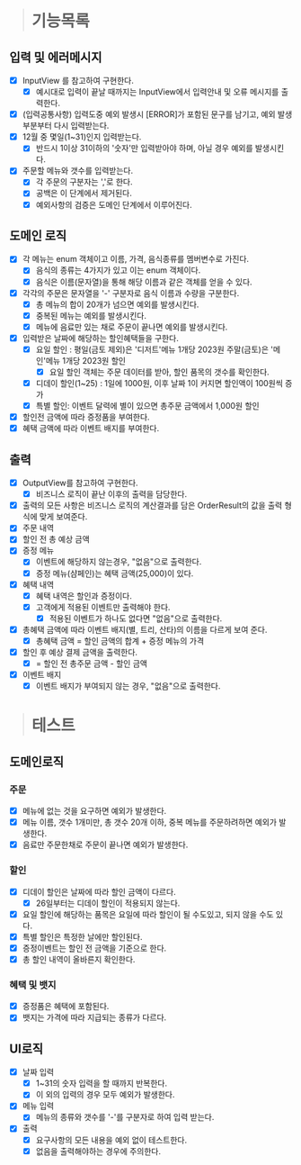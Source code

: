 > # 기능목록
## 입력 및 에러메시지
 - [x] InputView 를 참고하여 구현한다.
   - [x] 예시대로 입력이 끝날 때까지는 InputView에서 입력안내 및 오류 메시지를 출력한다.
 - [x] (입력공통사항) 입력도중 예외 발생시 [ERROR]가 포함된 문구를 남기고, 예외 발생부분부터 다시 입력받는다.
 - [x] 12월 중 몇일(1~31)인지 입력받는다.
   - [x] 반드시 1이상 31이하의 '숫자'만 입력받아야 하며, 아닐 경우 예외를 발생시킨다.
 - [x] 주문할 메뉴와 갯수를 입력받는다.
   - [x] 각 주문의 구분자는 ','로 한다.
   - [x] 공백은 이 단계에서 제거된다.
   - [x] 예외사항의 검증은 도메인 단계에서 이루어진다.

## 도메인 로직
 - [x] 각 메뉴는 enum 객체이고 이름, 가격, 음식종류를 멤버변수로 가진다.
   - [x] 음식의 종류는 4가지가 있고 이는 enum 객체이다.
   - [x] 음식은 이름(문자열)을 통해 해당 이름과 같은 객체를 얻을 수 있다.
 - [x] 각각의 주문은 문자열을 '-' 구분자로 음식 이름과 수량을 구분한다.
   - [x] 총 메뉴의 합이 20개가 넘으면 예외를 발생시킨다.
   - [x] 중복된 메뉴는 예외를 발생시킨다.
   - [x] 메뉴에 음료만 있는 채로 주문이 끝나면 예외를 발생시킨다.

 - [x] 입력받은 날짜에 해당하는 할인혜택들을 구한다.
   - [x] 요일 할인 : 평일(금토 제외)은 '디저트'메뉴 1개당 2023원 주말(금토)은 '메인'메뉴 1개당 2023원 할인
     - [x] 요일 할인 객체는 주문 데이터를 받아, 할인 품목의 갯수를 확인한다.
   - [x] 디데이 할인(1~25) : 1일에 1000원, 이후 날짜 1이 커지면 할인액이 100원씩 증가
   - [x] 특별 할인: 이벤트 달력에 별이 있으면 총주문 금액에서 1,000원 할인
 - [x] 할인전 금액에 따라 증정품을 부여한다. 
 - [x] 혜택 금액에 따라 이벤트 배지를 부여한다.

## 출력
- [x] OutputView를 참고하여 구현한다.
  - [x] 비즈니스 로직이 끝난 이후의 출력을 담당한다.
- [x] 출력의 모든 사항은 비즈니스 로직의 계산결과를 담은 OrderResult의 값을 출력 형식에 맞게 보여준다.
- [x] 주문 내역
- [x] 할인 전 총 예상 금액
- [x] 증정 메뉴
   - [x] 이벤트에 해당하지 않는경우, "없음"으로 출력한다.
   - [x] 증정 메뉴(샴페인)는 혜택 금액(25,000)이 있다.

- [x] 혜택 내역
   - [x] 혜택 내역은 할인과 증정이다.
   - [x] 고객에게 적용된 이벤트만 출력해야 한다.
      - [x] 적용된 이벤트가 하나도 없다면 "없음"으로 출력한다.
- [x] 총혜택 금액에 따라 이벤트 배지(별, 트리, 산타)의 이름을 다르게 보여 준다.
   - [x] 총혜택 금액 = 할인 금액의 합계 + 증정 메뉴의 가격
- [x] 할인 후 예상 결제 금액을 출력한다.
   - [x] = 할인 전 총주문 금액 - 할인 금액
- [x] 이벤트 배지
   - [x] 이벤트 배지가 부여되지 않는 경우, "없음"으로 출력한다.

> # 테스트

## 도메인로직
### 주문
 - [x] 메뉴에 없는 것을 요구하면 예외가 발생한다.
 - [x] 메뉴 이름, 갯수 1개미만, 총 갯수 20개 이하, 중복 메뉴를 주문하려하면 예외가 발생한다.
 - [x] 음료만 주문한채로 주문이 끝나면 예외가 발생한다.

### 할인
 - [x] 디데이 할인은 날짜에 따라 할인 금액이 다르다.
   - [x] 26일부터는 디데이 할인이 적용되지 않는다.
 - [x] 요일 할인에 해당하는 품목은 요일에 따라 할인이 될 수도있고, 되지 않을 수도 있다.
 - [x] 특별 할인은 특정한 날에만 할인된다.
 - [x] 증정이벤트는 할인 전 금액을 기준으로 한다.
 - [x] 총 할인 내역이 올바른지 확인한다.

### 혜택 및 뱃지
 - [x] 증정품은 혜택에 포함된다.
 - [x] 뱃지는 가격에 따라 지급되는 종류가 다르다.

## UI로직
- [x] 날짜 입력
   - [x] 1~31의 숫자 입력을 할 때까지 반복한다.
   - [x] 이 외의 입력의 경우 모두 예외가 발생한다.
- [x] 메뉴 입력
   - [x] 메뉴의 종류와 갯수를 '-'를 구분자로 하여 입력 받는다.
- [x] 출력
   - [x] 요구사항의 모든 내용을 예외 없이 테스트한다.
   - [x] 없음을 출력해야하는 경우에 주의한다.